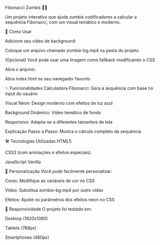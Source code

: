 Fibonacci Zumbis 🧟‍♂️

Um projeto interativo que ajuda zumbis codificadores a calcular a sequência Fibonacci, com um visual temático e moderno.

🚀 Como Usar

Adicione seu vídeo de background:

Coloque um arquivo chamado zombie-bg.mp4 na pasta do projeto

(Opcional) Você pode usar uma imagem como fallback modificando o CSS

Abra o arquivo:

Abra index.html no seu navegador favorito

✨ Funcionalidades
Calculadora Fibonacci: Gera a sequência com base no input do usuário

Visual Neon: Design moderno com efeitos de luz azul

Background Dinâmico: Vídeo temático de fundo

Responsivo: Adapta-se a diferentes tamanhos de tela

Explicação Passo a Passo: Mostra o cálculo completo da sequência

🛠️ Tecnologias Utilizadas
HTML5

CSS3 (com animações e efeitos especiais)

JavaScript Vanilla

🎨 Personalização
Você pode facilmente personalizar:

Cores: Modifique as variáveis de cor no CSS

Vídeo: Substitua zombie-bg.mp4 por outro vídeo

Efeitos: Ajuste os parâmetros dos efeitos neon no CSS

📱 Responsividade
O projeto foi testado em:

Desktop (1920x1080)

Tablets (768px)

Smartphones (480px)
